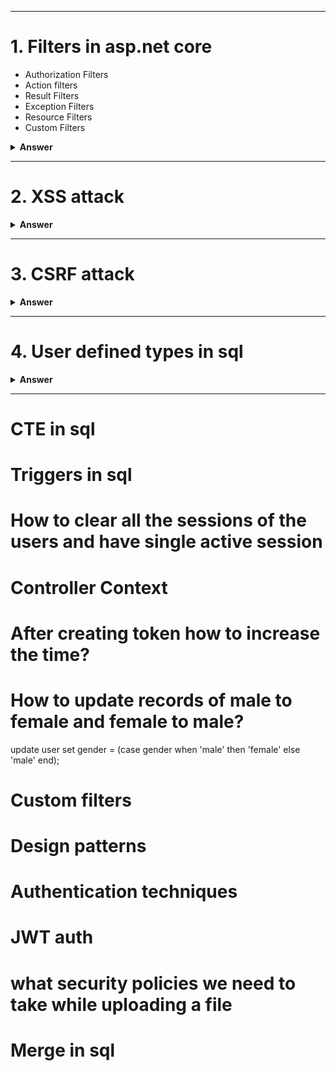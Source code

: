 
---

# 1. Filters in asp.net core

- Authorization Filters
- Action filters
- Result Filters	
- Exception Filters	
- Resource Filters
- Custom Filters


<details><summary><b>Answer</b></summary>
<p>

#### Answer: 

In ASP.NET Core, filters are components that enable you to run code before or after the execution of a controller action or an entire request. Filters provide a way to implement cross-cutting concerns such as logging, authorization, exception handling, and caching. There are several types of filters in ASP.NET Core, and each type serves a specific purpose. Here are some common types of filters:

1. ##### Authorization Filters:
Authorization filters are used to control access to a resource. They are executed before the action method is called. If the authorization fails, the action method is not executed.

```C#
[Authorize]
public IActionResult SecureAction()
{
    // Code for the secured action
}
```

2. ##### Action Filters:
Action filters are executed before and after the action method. They provide a way to perform logic before and after the execution of the action.

```C#
public class MyActionFilter : IActionFilter
{
    public void OnActionExecuting(ActionExecutingContext context)
    {
        // Code executed before the action method
    }

    public void OnActionExecuted(ActionExecutedContext context)
    {
        // Code executed after the action method
    }
}

[ServiceFilter(typeof(MyActionFilter))]
public IActionResult MyAction()
{
    // Code for the action method
}
```

3. ##### Result Filters:
Result filters are executed before and after the execution of the result (the response). They allow you to modify the result or perform additional logic.	
```C#
public class MyResultFilter : IResultFilter
{
    public void OnResultExecuting(ResultExecutingContext context)
    {
        // Code executed before the result
    }

    public void OnResultExecuted(ResultExecutedContext context)
    {
        // Code executed after the result
    }
}

[ServiceFilter(typeof(MyResultFilter))]
public IActionResult MyAction()
{
    // Code for the action method
}
```

4. ##### Exception Filters:
Exception filters are executed when an unhandled exception occurs during the execution of the action. They allow you to handle exceptions and provide custom error responses.

```C#
public class MyExceptionFilter : IExceptionFilter
{
    public void OnException(ExceptionContext context)
    {
        // Code to handle the exception
    }
}

[ServiceFilter(typeof(MyExceptionFilter))]
public IActionResult MyAction()
{
    // Code for the action method
}
```

5. ##### Resource Filters:
Resource filters are executed before and after the execution of the middleware and MVC filters, but before the action method. They provide a way to perform logic at an earlier stage in the request pipeline.

```C#
public class MyResourceFilter : IResourceFilter
{
    public void OnResourceExecuting(ResourceExecutingContext context)
    {
        // Code executed before the resource (action method)
    }

    public void OnResourceExecuted(ResourceExecutedContext context)
    {
        // Code executed after the resource (action method)
    }
}

[ServiceFilter(typeof(MyResourceFilter))]
public IActionResult MyAction()
{
    // Code for the action method
}


```

To use filters globally or on a per-controller or per-action basis, you can register them in the Startup.cs file using the AddMvc or AddControllers method.

```C#
services.AddMvc(options =>
{
    options.Filters.Add(new MyActionFilter()); // Global action filter
    options.Filters.Add(typeof(MyResultFilter)); // Global result filter
})
```

You can also use the [TypeFilter] attribute or the [ServiceFilter] attribute to apply filters at the action level.

#### Create a Custom Action Filter:
First, create a class for your custom action filter by implementing one of the filter interfaces, such as IActionFilter. Here's an example:

```C#
using Microsoft.AspNetCore.Mvc.Filters;
using Microsoft.Extensions.Logging;

public class MyCustomActionFilter : IActionFilter
{
    private readonly ILogger<MyCustomActionFilter> _logger;

    public MyCustomActionFilter(ILogger<MyCustomActionFilter> logger)
    {
        _logger = logger;
    }

    public void OnActionExecuting(ActionExecutingContext context)
    {
        // Code executed before the action method
        _logger.LogInformation("Executing action...");
    }

    public void OnActionExecuted(ActionExecutedContext context)
    {
        // Code executed after the action method
        _logger.LogInformation("Action executed.");
    }
}
```

#### Register the Filter in Startup.cs:
Register your custom filter in the Startup.cs file in the ConfigureServices method. This is where you can add filters to the dependency injection container.

```C#
public void ConfigureServices(IServiceCollection services)
{
    // Other service configurations

    services.AddScoped<MyCustomActionFilter>();

    // Add MVC services
    services.AddControllersWithViews();
}
```

#### Apply the Filter to an Action Method:
Finally, apply the filter to the desired action method using the [ServiceFilter] attribute.	

```C#
using Microsoft.AspNetCore.Mvc;
using Microsoft.Extensions.Logging;

public class HomeController : Controller
{
    private readonly ILogger<HomeController> _logger;

    public HomeController(ILogger<HomeController> logger)
    {
        _logger = logger;
    }

    [ServiceFilter(typeof(MyCustomActionFilter))]
    public IActionResult Index()
    {
        _logger.LogInformation("Executing Index action...");
        return View();
    }

    // Other action methods
}
```

In this example, the MyCustomActionFilter filter is applied to the Index action method. When the Index action is executed, the OnActionExecuting method of the filter will be called before the action, and the OnActionExecuted method will be called after the action.

Remember that you need to have the necessary logging infrastructure in place (in this case, a logger injected into the filter and controller) to see the log messages. Adjust the filter logic and dependencies based on your specific requirements.

</p>
</details>

---
# 2. XSS attack

<details><summary><b>Answer</b></summary>
<p>

#### Answer: 

 Cross-Site Scripting (XSS) is a security vulnerability that allows 
      attackers to inject malicious scripts into web pages viewed by other users. 
      To prevent XSS in ASP.NET Core Web API, you should follow best practices and utilize 
      security features provided by the framework. Here are some recommendations:
	  
	  1. ##### Input Validation:
Ensure that all user inputs are validated on both the client and server sides. Validate and sanitize user inputs to reject any malicious content. Use validation attributes, regular expressions, or custom validation logic to validate input data.


```C#
[HttpPost]
public IActionResult SomeAction([FromBody] UserInputModel userInput)
{
    if (!ModelState.IsValid)
    {
        return BadRequest(ModelState);
    }
}
```

2. ##### HTML Encoding:
Encode output data before rendering it to the client. ASP.NET Core provides the HtmlEncoder class to encode data.
```C#
@Html.Raw(HtmlEncoder.Default.Encode(model.Property))
```
3. ##### Content Security Policy (CSP):
Implement Content Security Policy headers to restrict the sources from which your application can load scripts. This helps prevent the execution of unauthorized scripts.

In your Startup.cs file:
```C#
public void Configure(IApplicationBuilder app, IHostingEnvironment env)
{
    // Other middleware configurations

    app.Use(async (context, next) =>
    {
        context.Response.Headers.Add("Content-Security-Policy", "script-src 'self'");
        await next();
    });

    // Additional configurations
}

```

4. ##### AntiXss NuGet Package:
Consider using the AntiXss library, a NuGet package that provides additional protection against XSS attacks.
 #### dotnet add package AntiXSS
 Then, use it in your code:
```C#
 var sanitizedInput = Sanitizer.GetSafeHtmlFragment(userInput);
```

5. ##### Use Razor Pages and Views Safely:
   If you're using Razor Pages or Views, make sure to use Razor syntax properly. Razor automatically HTML-encodes content by default.
   ```Html
   <p>@Model.Property</p>

   ```

6. ##### HTTPOnly and Secure Cookies:
If your application uses cookies, set the HttpOnly and Secure flags to enhance security.
```C#
services.ConfigureApplicationCookie(options =>
{
    options.HttpOnly = true;
    options.SecurePolicy = CookieSecurePolicy.Always;
});

```
7. ##### Regular Security Audits:
Regularly review your codebase for potential XSS vulnerabilities and conduct security audits. Automated tools and manual code reviews can help identify and address security issues.

By incorporating these practices, you can significantly reduce the risk of XSS vulnerabilities in your ASP.NET Core Web API. Additionally, stay informed about security best practices and updates to ensure ongoing protection against evolving security threats.

</p>
</details>

---


# 3. CSRF attack

<details><summary><b>Answer</b></summary>
<p>

#### Answer: 

 In ASP.NET Core Web API, protecting against CSRF attacks is equally important. However, the approach is slightly different compared to traditional web applications with server-rendered views. Here's how you can implement CSRF protection in an ASP.NET Core Web API:
	  
	  1. ##### Configure Anti-Forgery in Startup.cs:
In the ConfigureServices method of your Startup.cs file, configure anti-forgery services. Note that in a Web API scenario, you might not be using Razor views, so the anti-forgery token might not be generated automatically in the views.


```C#
public void ConfigureServices(IServiceCollection services)
{
    // Other service configurations

    services.AddAntiforgery(options =>
    {
        options.HeaderName = "X-CSRF-TOKEN"; // Customize the header name if needed
        options.SuppressXFrameOptionsHeader = false; // Optional: Include if you need X-Frame-Options header
    });

    // Add MVC services for Web API
    services.AddControllers();
}

```

2. ##### Generate and Include Anti-Forgery Token in Requests:
In a Web API scenario, you need to generate and include the anti-forgery token manually in the request headers. This typically involves retrieving the anti-forgery token from the server and including it in the headers of subsequent requests.
```C#
[ApiController]
[Route("api/[controller]")]
public class MyController : ControllerBase
{
    private readonly IAntiforgery _antiforgery;

    public MyController(IAntiforgery antiforgery)
    {
        _antiforgery = antiforgery;
    }

    [HttpGet]
    public IActionResult GetAntiForgeryTokens()
    {
        var tokens = _antiforgery.GetAndStoreTokens(HttpContext);

        // Return the anti-forgery token in the response
        return Ok(new { csrfToken = tokens.RequestToken });
    }

    [HttpPost]
    [ValidateAntiForgeryToken]
    public IActionResult Submit([FromBody] FormData formData)
    {
        // Code for handling form submission
    }
}

```

The [ValidateAntiForgeryToken] attribute, in this context, checks the presence and validity of the anti-forgery token in the request headers.

3. ##### Include Anti-Forgery Token in AJAX Requests:
When making AJAX requests to your API, ensure that you include the anti-forgery token in the request headers.

In your Startup.cs file:
```javascrip#
// Example using jQuery
$.ajax({
    url: "/api/submit",
    type: "POST",
    headers: {
        "X-CSRF-TOKEN": csrfToken // Include the anti-forgery token here
    },
    contentType: "application/json",
    data: JSON.stringify({
        // Your data here
    }),
    success: function(response) {
        // Handle success
    },
    error: function(error) {
        // Handle error
    }
});

```
Remember that the actual implementation details may vary based on your specific application architecture and requirements. Adjust the provided examples according to your application's structure and the way you handle anti-forgery tokens in your particular scenario.

</p>
</details>

---

# 4. User defined types in sql

<details><summary><b>Answer</b></summary>
<p>

#### Answer: 

 SQL Server allows a particular data type [table] to store a data set. In this data type, we specify the data types and their properties similar to a table.

In the below user-defined table type, we defined two columns [ProductName] and [Cost] with their corresponding data types. Table-valued parameters provide flexibility and better performance than the temporary table in some cases.SQL Server does not maintain the statistics for these table-valued parameters; therefore, you should take you should test your requirements and workload.


```sql
CREATE TYPE ProductTableType AS TABLE (
    ProductName VARCHAR(50),
    Cost INT);

```


2. ##### In the next step, we create a stored procedure that uses the user-defined table data type and selects the values from the variable:

It uses READONLY arguments for the table-valued parameters. We cannot perform the data manipulation operations – Update, delete, insert on the table-valued parameters in the stored procedure body.

```sql
CREATE PROCEDURE GetProducts
    @p ProductTableType READONLY
as
SELECT ProductName,COST
    FROM @P
    RETURN 0
;
GO
```



3. ##### Now, inserts few records in the table variable and executes the stored procedure.
```sql
DECLARE @p as ProductTableType
INSERT @p
    VALUES ('AC', 123)
        , ('CA', 345)
        , ('DB', 543)
; 
    
exec GetProducts @p
```
Remember that the actual implementation details may vary based on your specific application architecture and requirements. Adjust the provided examples according to your application's structure and the way you handle anti-forgery tokens in your particular scenario.

</p>
</details>

---
# CTE in sql
# Triggers in sql
# How to clear all the sessions of the users and have single active session
# Controller Context
# After creating token how to increase the time?
# How to update records of male to female and female to male?
 update user set gender = (case gender when 'male' then 'female' else 'male' end);
# Custom filters
# Design patterns 
# Authentication techniques
# JWT auth
# what security policies we need to take while uploading a file 
# Merge in sql

